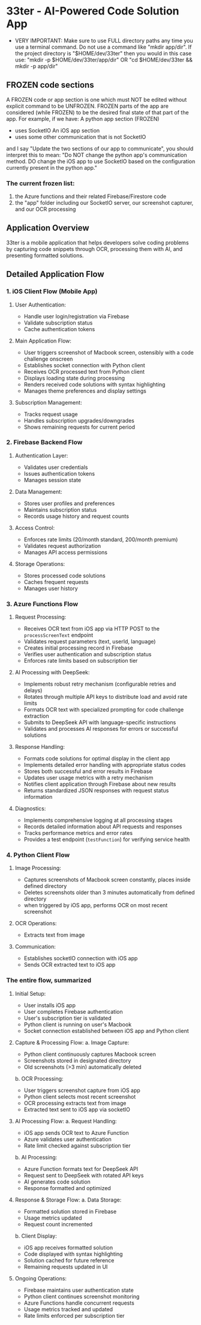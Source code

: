 # 33ter - AI-Powered Code Solution App

- VERY IMPORTANT:  Make sure to use FULL directory paths any time you use a terminal command.  Do not use a command like "mkdir app/dir".  If the project directory is "$HOME/dev/33ter" then you would in this case use: 
"mkdir -p $HOME/dev/33ter/app/dir"
OR
"cd $HOME/dev/33ter && mkdir -p app/dir"


## FROZEN code sections
A FROZEN code or app section is one which must NOT be edited without explicit command to be UNFROZEN.
FROZEN parts of the app are considered (while FROZEN) to be the desired final state of that part of the app.  For example, if we have:
A python app section (FROZEN)
   - uses SocketIO
An iOS app section
   - uses some other communication that is not SocketIO

and I say "Update the two sections of our app to communicate", you should interpret this to mean:
"Do NOT change the python app's communication method.  DO change the iOS app to use SocketIO based on the configuration currently present in the python app."

### The current frozen list:
1. the Azure functions and their related Firebase/Firestore code
2. the "app" folder including our SocketIO server, our screenshot capturer, and our OCR processing

## Application Overview
33ter is a mobile application that helps developers solve coding problems by capturing code snippets through OCR, processing them with AI, and presenting formatted solutions.

## Detailed Application Flow

### 1. iOS Client Flow (Mobile App)
1. User Authentication:
   - Handle user login/registration via Firebase
   - Validate subscription status
   - Cache authentication tokens

2. Main Application Flow:
   - User triggers screenshot of Macbook screen, ostensibly with a code challenge onscreen   
   - Establishes socket connection with Python client
   - Receives OCR processed text from Python client
   - Displays loading state during processing
   - Renders received code solutions with syntax highlighting
   - Manages theme preferences and display settings

3. Subscription Management:
   - Tracks request usage
   - Handles subscription upgrades/downgrades
   - Shows remaining requests for current period

### 2. Firebase Backend Flow
1. Authentication Layer:
   - Validates user credentials
   - Issues authentication tokens
   - Manages session state

2. Data Management:
   - Stores user profiles and preferences
   - Maintains subscription status
   - Records usage history and request counts

3. Access Control:
   - Enforces rate limits (20/month standard, 200/month premium)
   - Validates request authorization
   - Manages API access permissions

4. Storage Operations:
   - Stores processed code solutions
   - Caches frequent requests
   - Manages user history

### 3. Azure Functions Flow
1. Request Processing:
   - Receives OCR text from iOS app via HTTP POST to the `processScreenText` endpoint
   - Validates request parameters (text, userId, language)
   - Creates initial processing record in Firebase
   - Verifies user authentication and subscription status
   - Enforces rate limits based on subscription tier

2. AI Processing with DeepSeek:
   - Implements robust retry mechanism (configurable retries and delays)
   - Rotates through multiple API keys to distribute load and avoid rate limits
   - Formats OCR text with specialized prompting for code challenge extraction
   - Submits to DeepSeek API with language-specific instructions
   - Validates and processes AI responses for errors or successful solutions

3. Response Handling:
   - Formats code solutions for optimal display in the client app
   - Implements detailed error handling with appropriate status codes
   - Stores both successful and error results in Firebase
   - Updates user usage metrics with a retry mechanism
   - Notifies client application through Firebase about new results
   - Returns standardized JSON responses with request status information

4. Diagnostics:
   - Implements comprehensive logging at all processing stages
   - Records detailed information about API requests and responses
   - Tracks performance metrics and error rates
   - Provides a test endpoint (`testFunction`) for verifying service health


### 4. Python Client Flow
1. Image Processing:
   - Captures screenshots of Macbook screen constantly, places inside defined directory
   - Deletes screenshots older than 3 minutes automatically from defined directory
   - when triggered by iOS app, performs OCR on most recent screenshot

2. OCR Operations:
   - Extracts text from image

3. Communication:
   - Establishes socketIO connection with iOS app
   - Sends OCR extracted text to iOS app 

### The entire flow, summarized
1. Initial Setup:
   - User installs iOS app
   - User completes Firebase authentication
   - User's subscription tier is validated
   - Python client is running on user's Macbook
   - Socket connection established between iOS app and Python client

2. Capture & Processing Flow:
   a. Image Capture:
      - Python client continuously captures Macbook screen
      - Screenshots stored in designated directory
      - Old screenshots (>3 min) automatically deleted
   
   b. OCR Processing:
      - User triggers screenshot capture from iOS app
      - Python client selects most recent screenshot
      - OCR processing extracts text from image
      - Extracted text sent to iOS app via socketIO

3. AI Processing Flow:
   a. Request Handling:
      - iOS app sends OCR text to Azure Function
      - Azure validates user authentication
      - Rate limit checked against subscription tier
   
   b. AI Processing:
      - Azure Function formats text for DeepSeek API
      - Request sent to DeepSeek with rotated API keys
      - AI generates code solution
      - Response formatted and optimized

4. Response & Storage Flow:
   a. Data Storage:
      - Formatted solution stored in Firebase
      - Usage metrics updated
      - Request count incremented
   
   b. Client Display:
      - iOS app receives formatted solution
      - Code displayed with syntax highlighting
      - Solution cached for future reference
      - Remaining requests updated in UI

5. Ongoing Operations:
   - Firebase maintains user authentication state
   - Python client continues screenshot monitoring
   - Azure Functions handle concurrent requests
   - Usage metrics tracked and updated
   - Rate limits enforced per subscription tier



